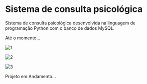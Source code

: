 # Sistema de consulta psicológica

Sistema de consulta psicológica desenvolvida na linguagem de programação Python com o banco de dados MySQL.

<p>Até o momento...</p>

![1](https://github.com/nicolas2602/consulta_psicologica/assets/111767776/93381135-7a14-4ff9-a190-111a4a09189f)

![2](https://github.com/nicolas2602/consulta_psicologica/assets/111767776/ab380d6a-172e-4a6e-8382-6cc26b199d1f)

![3](https://github.com/nicolas2602/consulta_psicologica/assets/111767776/fa367d89-a305-4859-bd74-cf788d6270a0)

<p>Projeto em Andamento...</P>
